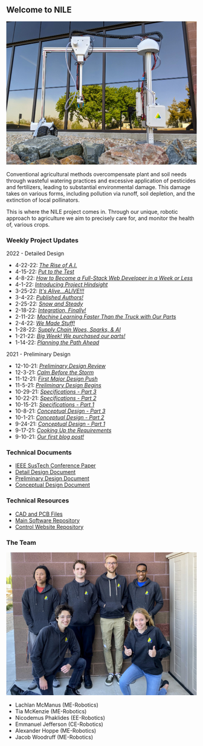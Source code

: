 ## Welcome to NILE

![The NILE Robot](./assets/robot.jpg)

Conventional agricultural methods overcompensate plant and soil needs through wasteful watering practices and excessive application of pesticides and fertilizers, leading to substantial environmental damage. This damage takes on various forms, including pollution via runoff, soil depletion, and the extinction of local pollinators.

This is where the NILE project comes in. Through our unique, robotic approach to agriculture we aim to precisely care for, and monitor the health of, various crops.

### Weekly Project Updates

2022 - Detailed Design
- 4-22-22: _[The Rise of A.I.](./blog/4-22-22.html)_
- 4-15-22:  _[Put to the Test](./blog/4-15-22.html)_
- 4-8-22:   _[How to Become a Full-Stack Web Developer in a Week or Less](./blog/4-8-22.html)_
- 4-1-22:   _[Introducing Project Hindsight](./blog/4-1-22.html)_
- 3-25-22:  _[It's Alive...ALIVE!!!](./blog/3-25-22.html)_
- 3-4-22:   _[Published Authors!](./blog/3-4-22.html)_
- 2-25-22:  _[Snow and Steady](./blog/2-25-22.html)_
- 2-18-22:  _[Integration, Finally!](./blog/2-18-22.html)_
- 2-11-22:  _[Machine Learning Faster Than the Truck with Our Parts](./blog/2-11-22.html)_
- 2-4-22:   _[We Made Stuff!](./blog/2-4-22.html)_
- 1-28-22:  _[Supply Chain Woes, Sparks, & AI](./blog/1-28-22.html)_
- 1-21-22:  _[Big Week! We purchased our parts!](./blog/1-21-22.html)_
- 1-14-22:  _[Planning the Path Ahead](./blog/1-14-22.html)_

2021 - Preliminary Design
- 12-10-21: _[Preliminary Design Review](./blog/12-10-21.html)_
- 12-3-21:  _[Calm Before the Storm](./blog/12-3-21.html)_
- 11-12-21: _[First Major Design Push](./blog/11-12-21.html)_
- 11-5-21:  _[Preliminary Design Begins](./blog/11-5-21.html)_
- 10-29-21: _[Specifications - Part 3](./blog/10-29-21.html)_
- 10-22-21: _[Specifications - Part 2](./blog/10-22-21.html)_
- 10-15-21: _[Specifications - Part 1](./blog/10-15-21.html)_
- 10-8-21:  _[Conceptual Design - Part 3](./blog/10-8-21.html)_
- 10-1-21:  _[Conceptual Design - Part 2](./blog/10-1-21.html)_
- 9-24-21:  _[Conceptual Design - Part 1](./blog/9-24-21.html)_
- 9-17-21:  _[Cooking Up the Requirements](./blog/9-17-21.html)_
- 9-10-21:  _[Our first blog post!](./blog/9-10-21.html)_

### Technical Documents

- [IEEE SusTech Conference Paper](./assets/Novel_Robotic_Approach_to_Irrigation_and_Agricultural_Land_Use_Efficiency.pdf)
- [Detail Design Document](./assets/NILE_Detail_Design.pdf)
- [Preliminary Design Document](./assets/NILE_Preliminary_Design.pdf)
- [Conceptual Design Document](./assets/NILE_Conceptual_Design.pdf)

### Technical Resources

- [CAD and PCB Files](https://github.com/NILE-ERAU/NILE_Hardware)
- [Main Software Repository](https://github.com/NILE-ERAU/gitrepo)
- [Control Website Repository](https://github.com/NILE-ERAU/NILE_Website)

### The Team
![The NILE Team](./assets/team.jpg)
- Lachlan McManus     (ME-Robotics)
- Tia McKenzie        (ME-Robotics)
- Nicodemus Phaklides (EE-Robotics)
- Emmanuel Jefferson  (CE-Robotics)
- Alexander Hoppe     (ME-Robotics)
- Jacob Woodruff      (ME-Robotics)
